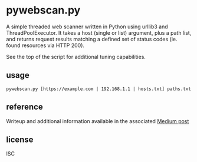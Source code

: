 # pywebscan.py

A simple threaded web scanner written in Python using urllib3 and ThreadPoolExecutor. It takes a host (single or list) argument, plus a path list, and returns request results matching a defined set of status codes (ie. found resources via HTTP 200). 

See the top of the script for additional tuning capabilities.

## usage

`pywebscan.py [https://example.com | 192.168.1.1 | hosts.txt] paths.txt`

## reference

Writeup and additional information available in the associated [Medium post](https://medium.com/@KevinDawe)

## license

ISC

